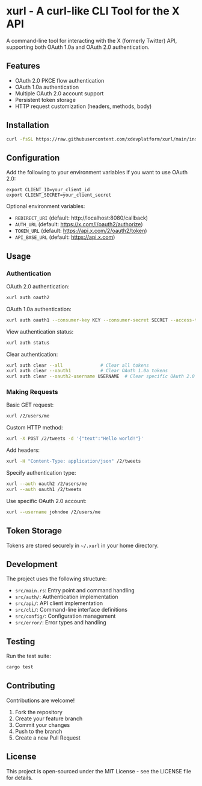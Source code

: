# xurl - A curl-like CLI Tool for the X API

A command-line tool for interacting with the X (formerly Twitter) API, supporting both OAuth 1.0a and OAuth 2.0 authentication.

## Features

- OAuth 2.0 PKCE flow authentication
- OAuth 1.0a authentication
- Multiple OAuth 2.0 account support
- Persistent token storage
- HTTP request customization (headers, methods, body)

## Installation
```bash
curl -fsSL https://raw.githubusercontent.com/xdevplatform/xurl/main/install.sh | sudo bash
```

## Configuration

Add the following to your environment variables if you want to use OAuth 2.0:

```env
export CLIENT_ID=your_client_id
export CLIENT_SECRET=your_client_secret
```

Optional environment variables:
- `REDIRECT_URI` (default: http://localhost:8080/callback)
- `AUTH_URL` (default: https://x.com/i/oauth2/authorize)
- `TOKEN_URL` (default: https://api.x.com/2/oauth2/token)
- `API_BASE_URL` (default: https://api.x.com)

## Usage

### Authentication

OAuth 2.0 authentication:
```bash
xurl auth oauth2
```

OAuth 1.0a authentication:
```bash
xurl auth oauth1 --consumer-key KEY --consumer-secret SECRET --access-token TOKEN --token-secret SECRET
```

View authentication status:
```bash
xurl auth status
```

Clear authentication:
```bash
xurl auth clear --all              # Clear all tokens
xurl auth clear --oauth1           # Clear OAuth 1.0a tokens
xurl auth clear --oauth2-username USERNAME  # Clear specific OAuth 2.0 token
```

### Making Requests

Basic GET request:
```bash
xurl /2/users/me
```

Custom HTTP method:
```bash
xurl -X POST /2/tweets -d '{"text":"Hello world!"}'
```

Add headers:
```bash
xurl -H "Content-Type: application/json" /2/tweets
```

Specify authentication type:
```bash
xurl --auth oauth2 /2/users/me
xurl --auth oauth1 /2/tweets
```

Use specific OAuth 2.0 account:
```bash
xurl --username johndoe /2/users/me
```

## Token Storage

Tokens are stored securely in `~/.xurl` in your home directory.

## Development

The project uses the following structure:
- `src/main.rs`: Entry point and command handling
- `src/auth/`: Authentication implementation
- `src/api/`: API client implementation
- `src/cli/`: Command-line interface definitions
- `src/config/`: Configuration management
- `src/error/`: Error types and handling

## Testing

Run the test suite:
```bash
cargo test
```

## Contributing
Contributions are welcome!

1. Fork the repository
2. Create your feature branch
3. Commit your changes
4. Push to the branch
5. Create a new Pull Request

## License
This project is open-sourced under the MIT License - see the LICENSE file for details.
